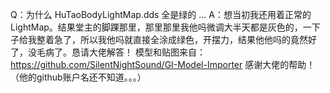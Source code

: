 Q：为什么 HuTaoBodyLightMap.dds 全是绿的 ...
A：想当初我还用着正常的 LightMap。结果堂主的脚踝那里，那里那里我他吗微调大半天都是灰色的，一下子给我整着急了，所以我他吗就直接全涂成绿色，开摆力，结果他他吗的竟然好了，没毛病了。恳请大佬解答！
模型和贴图来自：https://github.com/SilentNightSound/GI-Model-Importer
感谢大佬的帮助！（他的github账户名还不知道。。。）
